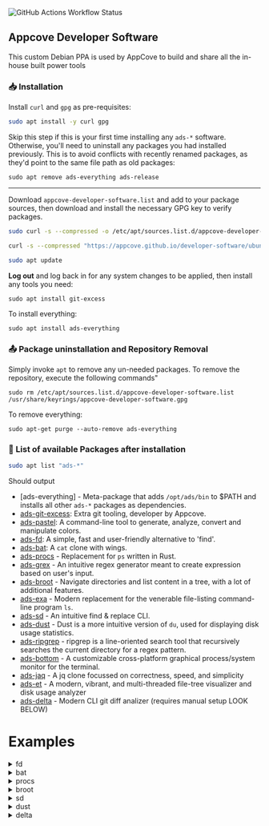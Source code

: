 ![GitHub Actions Workflow Status](https://img.shields.io/github/actions/workflow/status/appcove/developer-software/build_sources.yml)

## Appcove Developer Software

This custom Debian PPA is used by AppCove to build and share all the in-house built power tools

### 📥 Installation

Install `curl` and `gpg` as pre-requisites:

``` bash
sudo apt install -y curl gpg
```

Skip this step if this is your first time installing any `ads-*` software. Otherwise, you'll need to uninstall any packages you had installed previously. This is to avoid conflicts with recently renamed packages, as they'd point to the same file path as old packages:

```
sudo apt remove ads-everything ads-release
```

---

Download `appcove-developer-software.list` and add to your package sources, then download and install the necessary GPG key to verify packages.

``` bash
sudo curl -s --compressed -o /etc/apt/sources.list.d/appcove-developer-software.list "https://appcove.github.io/developer-software/ubuntu/dists/stable/appcove-developer-software.list"

curl -s --compressed "https://appcove.github.io/developer-software/ubuntu/KEY.gpg" | sudo gpg --batch --yes --dearmor -o /usr/share/keyrings/appcove-developer-software.gpg

sudo apt update
```

**Log out** and log back in for any system changes to be applied, then install any tools you need:

```
sudo apt install git-excess
```

To install everything:

```
sudo apt install ads-everything
```

### 📤 Package uninstallation and Repository Removal

Simply invoke `apt` to remove any un-needed packages. To remove the repository, execute the following commands"

```
sudo rm /etc/apt/sources.list.d/appcove-developer-software.list /usr/share/keyrings/appcove-developer-software.gpg
```

To remove everything:

```
sudo apt-get purge --auto-remove ads-everything
```

### 📃 List of available Packages after installation

``` bash
sudo apt list "ads-*"
```

Should output
- [ads-everything] - Meta-package that adds `/opt/ads/bin` to $PATH and installs all other `ads-*` packages as dependencies.
- [ads-git-excess](https://github.com/appcove/git-excess): Extra git tooling, developer by Appcove.
- [ads-pastel](https://github.com/sharkdp/pastel):  A command-line tool to generate, analyze, convert and manipulate colors.
- [ads-fd](https://github.com/sharkdp/fd):  A simple, fast and user-friendly alternative to 'find'.
- [ads-bat](https://github.com/sharkdp/bat): A `cat` clone with wings.
- [ads-procs](https://github.com/dalance/procs) - Replacement for `ps` written in Rust.
- [ads-grex](https://github.com/pemistahl/grex) - An intuitive regex generator meant to create expression based on user's input.
- [ads-broot](https://github.com/Canop/broot) - Navigate directories and list content in a tree, with a lot of additional features.
- [ads-exa](https://github.com/ogham/exa) - Modern replacement for the venerable file-listing command-line program `ls`.
- [ads-sd](https://github.com/chmln/sd) - An intuitive find & replace CLI.
- [ads-dust](https://github.com/bootandy/dust) - Dust is a more intuitive version of `du`, used for displaying disk usage statistics.
- [ads-ripgrep](https://github.com/BurntSushi/ripgrep) - ripgrep is a line-oriented search tool that recursively searches the current directory for a regex pattern.
- [ads-bottom](https://github.com/ClementTsang/bottom) - A customizable cross-platform graphical process/system monitor for the terminal.
- [ads-jaq](https://github.com/01mf02/jaq) - A jq clone focussed on correctness, speed, and simplicity
- [ads-et](https://github.com/solidiquis/erdtree) - A modern, vibrant, and multi-threaded file-tree visualizer and disk usage analyzer
- [ads-delta](https://github.com/dandavison/delta) - Modern CLI git diff analizer (requires manual setup LOOK BELOW)

# Examples
<details><summary>fd</summary>

![fd-example](doc/fd-example.svg)

</details>

<details><summary>bat</summary>

![bat-example](doc/bat-example.png)

``` bash
bat src/*.rs # show multiple files at once
bat header.md content.md footer.md > document.md
bat -n main.rs  # show line numbers (only)

```

</details>

<details><summary>procs</summary>


``` bash
procs # list all processes
procs <executable>  # `procs chrome` list all processes of application
procs --tree
```
[Other examples of procs](https://github.com/dalance/procs#usage)

</details>



<details><summary>broot</summary>

[broot examples](https://github.com/Canop/broot#get-an-overview-of-a-directory-even-a-big-one)

</details>

<details><summary>sd</summary>

- Simpler syntax for replacing all occurrences:
  - sd: `sd before after`
  - sed: `sed s/before/after/g`
- Replace newlines with commas:
  - sd: `sd '\n' ','`
  - sed: `sed ':a;N;$!ba;s/\n/,/g'`
- Extracting stuff out of strings containing slashes:
  - sd: `echo "sample with /path/" | sd '.*(/.*/)' '$1'`
  - sed: use different delimiters every time depending on expression so that the command is not completely unreadable
    - `echo "sample with /path/" | sed -E 's/.*(\\/.*\\/)/\1/g'`
    - `echo "sample with /path/" | sed -E 's|.*(/.*/)|\1|g'`
- In place modification of files:
  - sd: `sd before after file.txt`
  - sd:: you need to remember to use `-e` or else some platforms will consider the next argument to be a backup suffix
    - `sed -i -e 's/before/after/g' file.txt`
</details>

<details><summary>dust</summary>

![dust example](doc/dust-example.png)

``` shell
Usage: dust
Usage: dust <dir>
Usage: dust <dir>  <another_dir> <and_more>
Usage: dust -p (full-path - Show fullpath of the subdirectories)
Usage: dust -s (apparent-size - shows the length of the file as opposed to the amount of disk space it uses)
Usage: dust -n 30  (Shows 30 directories instead of the default [default is terminal height])
Usage: dust -d 3  (Shows 3 levels of subdirectories)
Usage: dust -D (Show only directories (eg dust -D))
Usage: dust -r (reverse order of output)
Usage: dust -H (si print sizes in powers of 1000 instead of 1024)
Usage: dust -X ignore  (ignore all files and directories with the name 'ignore')
Usage: dust -x (Only show directories on the same filesystem)
Usage: dust -b (Do not show percentages or draw ASCII bars)
Usage: dust -i (Do not show hidden files)
Usage: dust -c (No colors [monochrome])
Usage: dust -f (Count files instead of diskspace)
Usage: dust -t (Group by filetype)
Usage: dust -z 10M (min-size, Only include files larger than 10M)
Usage: dust -e regex (Only include files matching this regex (eg dust -e "\.png$" would match png files))
Usage: dust -v regex (Exclude files matching this regex (eg dust -v "\.png$" would ignore png files))
```

</details>




<details><summary>delta</summary>
Install it and then add this to your `~/.gitconfig`:

```gitconfig
[core]
    pager = delta

[interactive]
    diffFilter = delta --color-only

[delta]
    navigate = true    # use n and N to move between diff sections
    light = false      # set to true if you're in a terminal w/ a light background color (e.g. the default macOS terminal)

[merge]
    conflictstyle = diff3

[diff]
    colorMoved = default
```

</details>





